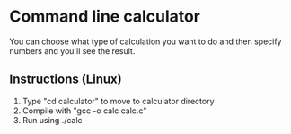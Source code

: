 # Command line calculator 
You can choose what type of calculation you want to do and then specify numbers and you'll see the result.

## Instructions (Linux)
1. Type "cd calculator" to move to calculator directory
2. Compile with "gcc -o calc calc.c"
3. Run using ./calc
